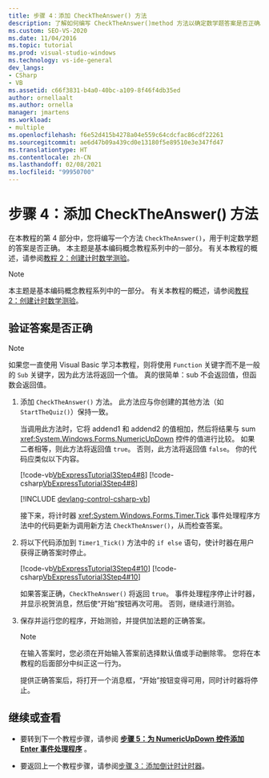 ```yaml
---
title: 步骤 4：添加 CheckTheAnswer() 方法
description: 了解如何编写 CheckTheAnswer()method 方法以确定数学题答案是否正确。
ms.custom: SEO-VS-2020
ms.date: 11/04/2016
ms.topic: tutorial
ms.prod: visual-studio-windows
ms.technology: vs-ide-general
dev_langs:
- CSharp
- VB
ms.assetid: c66f3831-b4a0-40bc-a109-8f46f4db35ed
author: ornellaalt
ms.author: ornella
manager: jmartens
ms.workload:
- multiple
ms.openlocfilehash: f6e52d415b4278a04e559c64cdcfac86cdf22261
ms.sourcegitcommit: ae6d47b09a439cd0e13180f5e89510e3e347fd47
ms.translationtype: HT
ms.contentlocale: zh-CN
ms.lasthandoff: 02/08/2021
ms.locfileid: "99950700"
---
```

# <a name="step-4-add-the-checktheanswer-method"></a>步骤 4：添加 CheckTheAnswer() 方法

在本教程的第 4 部分中，您将编写一个方法 `CheckTheAnswer()`，用于判定数学题的答案是否正确。 本主题是基本编码概念教程系列中的一部分。 有关本教程的概述，请参阅[教程 2：创建计时数学测验](../ide/tutorial-2-create-a-timed-math-quiz.md)。

> [!NOTE]
> 本主题是基本编码概念教程系列中的一部分。 有关本教程的概述，请参阅[教程 2：创建计时数学测验](../ide/tutorial-2-create-a-timed-math-quiz.md)。

## <a name="to-verify-whether-the-answers-are-correct"></a>验证答案是否正确

> [!NOTE]
> 如果您一直使用 Visual Basic 学习本教程，则将使用 `Function` 关键字而不是一般的 `Sub` 关键字，因为此方法将返回一个值。 真的很简单：sub 不会返回值，但函数会返回值。

1. 添加 `CheckTheAnswer()` 方法。 此方法应与你创建的其他方法（如 `StartTheQuiz()`）保持一致。

     当调用此方法时，它将 addend1 和 addend2 的值相加，然后将结果与 sum <xref:System.Windows.Forms.NumericUpDown> 控件的值进行比较。 如果二者相等，则此方法将返回值 `true`。 否则，此方法将返回值 `false`。 你的代码应类似以下内容。

     [!code-vb[VbExpressTutorial3Step4#8](../ide/codesnippet/VisualBasic/step-4-add-the-checktheanswer-parens-method_1.vb)]
     [!code-csharp[VbExpressTutorial3Step4#8](../ide/codesnippet/CSharp/step-4-add-the-checktheanswer-parens-method_1.cs)]

     [!INCLUDE [devlang-control-csharp-vb](./includes/devlang-control-csharp-vb.md)]

     接下来，将计时器 <xref:System.Windows.Forms.Timer.Tick> 事件处理程序方法中的代码更新为调用新方法 `CheckTheAnswer()`，从而检查答案。

2. 将以下代码添加到 `Timer1_Tick()` 方法中的 `if else` 语句，使计时器在用户获得正确答案时停止。

     [!code-vb[VbExpressTutorial3Step4#10](../ide/codesnippet/VisualBasic/step-4-add-the-checktheanswer-parens-method_2.vb)]
     [!code-csharp[VbExpressTutorial3Step4#10](../ide/codesnippet/CSharp/step-4-add-the-checktheanswer-parens-method_2.cs)]

     如果答案正确，`CheckTheAnswer()` 将返回 `true`。 事件处理程序停止计时器，并显示祝贺消息，然后使“开始”按钮再次可用。  否则，继续进行测验。

3. 保存并运行您的程序，开始测验，并提供加法题的正确答案。

    > [!NOTE]
    > 在输入答案时，您必须在开始输入答案前选择默认值或手动删除零。 您将在本教程的后面部分中纠正这一行为。

     提供正确答案后，将打开一个消息框，“开始”按钮变得可用，同时计时器将停止。 

## <a name="to-continue-or-review"></a>继续或查看

- 要转到下一个教程步骤，请参阅 **[步骤 5：为 NumericUpDown 控件添加 Enter 事件处理程序](../ide/step-5-add-enter-event-handlers-for-the-numericupdown-controls.md)** 。

- 要返回上一个教程步骤，请参阅[步骤 3：添加倒计时计时器](../ide/step-3-add-a-countdown-timer.md)。
